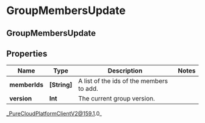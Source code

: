 # GroupMembersUpdate

## GroupMembersUpdate

## Properties

|Name | Type | Description | Notes|
|------------ | ------------- | ------------- | -------------|
| **memberIds** | **[String]** | A list of the ids of the members to add. | |
| **version** | **Int** | The current group version. | |



_PureCloudPlatformClientV2@159.1.0_
